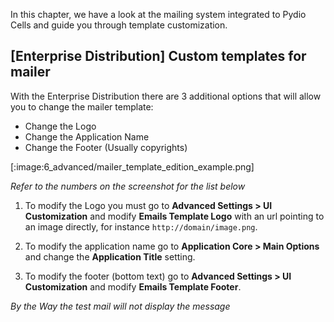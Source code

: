 In this chapter, we have a look at the mailing system integrated to Pydio Cells and guide you through template customization.

## [Enterprise Distribution] Custom templates for mailer

With the Enterprise Distribution there are 3 additional options that will allow you to change the mailer template:

* Change the Logo
* Change the Application Name
* Change the Footer (Usually copyrights)

[:image:6_advanced/mailer_template_edition_example.png]

_Refer to the numbers on the screenshot for the list below_

1. To modify the Logo you must go to **Advanced Settings > UI Customization** and modify **Emails Template Logo** with an url pointing to an image directly, for instance `http://domain/image.png`.

2. To modify the application name go to **Application Core > Main Options** and change the **Application Title** setting.

3. To modify the footer (bottom text) go to **Advanced Settings > UI Customization** and modify **Emails Template Footer**.

_By the Way the test mail will not display the message_